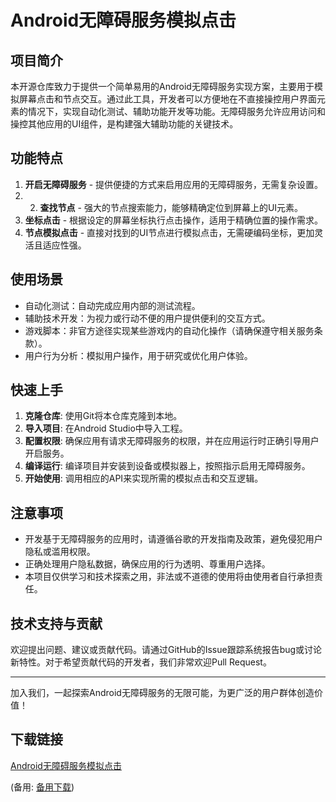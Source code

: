  # Android无障碍服务模拟点击

 ## 项目简介

 本开源仓库致力于提供一个简单易用的Android无障碍服务实现方案，主要用于模拟屏幕点击和节点交互。通过此工具，开发者可以方便地在不直接操控用户界面元素的情况下，实现自动化测试、辅助功能开发等功能。无障碍服务允许应用访问和操控其他应用的UI组件，是构建强大辅助功能的关键技术。

 ## 功能特点

 1. **开启无障碍服务** - 提供便捷的方式来启用应用的无障碍服务，无需复杂设置。
 2. 2. **查找节点** - 强大的节点搜索能力，能够精确定位到屏幕上的UI元素。
 3. **坐标点击** - 根据设定的屏幕坐标执行点击操作，适用于精确位置的操作需求。
 4. **节点模拟点击** - 直接对找到的UI节点进行模拟点击，无需硬编码坐标，更加灵活且适应性强。

 ## 使用场景

 - 自动化测试：自动完成应用内部的测试流程。
 - 辅助技术开发：为视力或行动不便的用户提供便利的交互方式。
 - 游戏脚本：非官方途径实现某些游戏内的自动化操作（请确保遵守相关服务条款）。
 - 用户行为分析：模拟用户操作，用于研究或优化用户体验。

 ## 快速上手

 1. **克隆仓库**: 使用Git将本仓库克隆到本地。
 2. **导入项目**: 在Android Studio中导入工程。
 3. **配置权限**: 确保应用有请求无障碍服务的权限，并在应用运行时正确引导用户开启服务。
 4. **编译运行**: 编译项目并安装到设备或模拟器上，按照指示启用无障碍服务。
 5. **开始使用**: 调用相应的API来实现所需的模拟点击和交互逻辑。

 ## 注意事项

 - 开发基于无障碍服务的应用时，请遵循谷歌的开发指南及政策，避免侵犯用户隐私或滥用权限。
 - 正确处理用户隐私数据，确保应用的行为透明、尊重用户选择。
 - 本项目仅供学习和技术探索之用，非法或不道德的使用将由使用者自行承担责任。

 ## 技术支持与贡献

 欢迎提出问题、建议或贡献代码。请通过GitHub的Issue跟踪系统报告bug或讨论新特性。对于希望贡献代码的开发者，我们非常欢迎Pull Request。

 ---

 加入我们，一起探索Android无障碍服务的无限可能，为更广泛的用户群体创造价值！

 ## 下载链接
 [Android无障碍服务模拟点击](https://pan.quark.cn/s/aca253eda0e2) 

 (备用: [备用下载](https://pan.baidu.com/s/1r2cKLVKIF7sCo0tGVXWfiw?pwd=1234))
